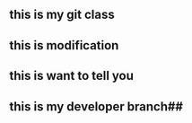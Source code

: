 ## this is my git class ##
## this is modification ##
## this is want to tell you ##
## this is my developer branch##